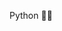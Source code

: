 Python 🧙🏾

<!---
Rogerwa11/Rogerwa11 is a ✨ special ✨ repository because its `README.md` (this file) appears on your GitHub profile.
You can click the Preview link to take a look at your changes.
--->
